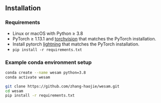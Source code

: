 ## Installation


### Requirements
- Linux or macOS with Python ≥ 3.8
- PyTorch ≥ 1.13.1 and [torchvision](https://github.com/pytorch/vision/) that matches the PyTorch installation.
- Install pytorch [lightning](https://lightning.ai/pytorch-lightning) that matches the PyTorch installation.
- `pip install -r requirements.txt`


### Example conda environment setup
```bash
conda create --name wesam python=3.8
conda activate wesam

git clone https://github.com/zhang-haojie/wesam.git
cd wesam
pip install -r requirements.txt
```